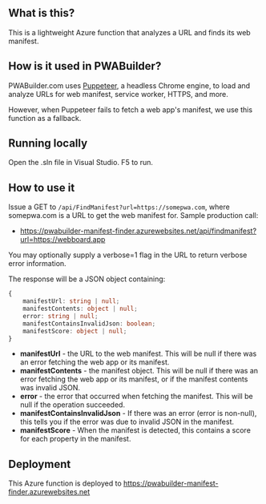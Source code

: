 ## What is this?

This is a lightweight Azure function that analyzes a URL and finds its web manifest.

## How is it used in PWABuilder?

PWABuilder.com uses [Puppeteer](https://developers.google.com/web/tools/puppeteer/), a headless Chrome engine, to load and analyze URLs for web manifest, service worker, HTTPS, and more.

However, when Puppeteer fails to fetch a web app's manifest, we use this function as a fallback.

## Running locally
Open the .sln file in Visual Studio. F5 to run.

## How to use it

Issue a GET to `/api/FindManifest?url=https://somepwa.com`, where somepwa.com is a URL to get the web manifest for. Sample production call:

- https://pwabuilder-manifest-finder.azurewebsites.net/api/findmanifest?url=https://webboard.app

You may optionally supply a verbose=1 flag in the URL to return verbose error information.

The response will be a JSON object containing:

```typescript
{
    manifestUrl: string | null;
    manifestContents: object | null;
    error: string | null;
    manifestContainsInvalidJson: boolean;
    manifestScore: object | null;
}
```

- **manifestUrl** - the URL to the web manifest. This will be null if there was an error fetching the web app or its manifest.
- **manifestContents** - the manifest object. This will be null if there was an error fetching the web app or its manifest, or if the manifest contents was invalid JSON.
- **error** - the error that occurred when fetching the manifest. This will be null if the operation succeeded.
- **manifestContainsInvalidJson** - If there was an error (error is non-null), this tells you if the error was due to invalid JSON in the manifest.
- **manifestScore** - When the manifest is detected, this contains a score for each property in the manifest.

## Deployment 

This Azure function is deployed to https://pwabuilder-manifest-finder.azurewebsites.net
